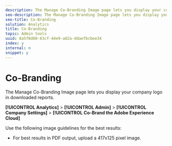 ```yaml
---
description: The Manage Co-Branding Image page lets you display your company logo in downloaded reports.
seo-description: The Manage Co-Branding Image page lets you display your company logo in downloaded reports.
seo-title: Co-Branding
solution: Analytics
title: Co-Branding
topic: Admin tools
uuid: 8a5f8d60-63cf-44e9-a82a-ddaefbcbee34
index: y
internal: n
snippet: y
---
```


# Co-Branding

The Manage Co-Branding Image page lets you display your company logo in downloaded reports.

 **[!UICONTROL Analytics]** > **[!UICONTROL Admin]** > **[!UICONTROL Company Settings]** > **[!UICONTROL Co-Brand the Adobe Experience Cloud]**

Use the following image guidelines for the best results:

* For best results in PDF output, upload a 417x125 pixel image.

